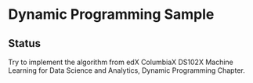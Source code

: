 Dynamic Programming Sample
==========================

## Status
Try to implement the algorithm from edX ColumbiaX DS102X Machine 
Learning for Data Science and Analytics, Dynamic Programming Chapter.
